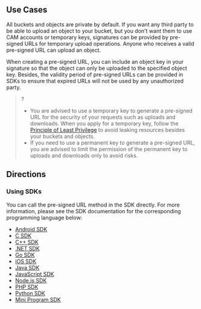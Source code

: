 ## Use Cases

All buckets and objects are private by default. If you want any third party to be able to upload an object to your bucket, but you don't want them to use CAM accounts or temporary keys, signatures can be provided by pre-signed URLs for temporary upload operations. Anyone who receives a valid pre-signed URL can upload an object.

When creating a pre-signed URL, you can include an object key in your signature so that the object can only be uploaded to the specified object key. Besides, the validity period of pre-signed URLs can be provided in SDKs to ensure that expired URLs will not be used by any unauthorized party.

>?
> - You are advised to use a temporary key to generate a pre-signed URL for the security of your requests such as uploads and downloads. When you apply for a temporary key, follow the [Principle of Least Privilege](https://intl.cloud.tencent.com/document/product/436/32972) to avoid leaking resources besides your buckets and objects.
> - If you need to use a permanent key to generate a pre-signed URL, you are advised to limit the permission of the permanent key to uploads and downloads only to avoid risks.
> 

## Directions

### Using SDKs

You can call the pre-signed URL method in the SDK directly. For more information, please see the SDK documentation for the corresponding programming language below:

- [Android SDK](https://intl.cloud.tencent.com/document/product/436/37680)
- [C SDK](https://intl.cloud.tencent.com/document/product/436/31520)
- [C++ SDK](https://intl.cloud.tencent.com/document/product/436/31524)
- [.NET SDK](https://intl.cloud.tencent.com/document/product/436/38068)
- [Go SDK](https://intl.cloud.tencent.com/document/product/436/31528)
- [iOS SDK](https://intl.cloud.tencent.com/document/product/436/37690)
- [Java SDK](https://intl.cloud.tencent.com/document/product/436/31536)
- [JavaScript SDK](https://intl.cloud.tencent.com/document/product/436/31540)
- [Node.js SDK](https://intl.cloud.tencent.com/document/product/436/32455)
- [PHP SDK](https://intl.cloud.tencent.com/document/product/436/31544)
- [Python SDK](https://intl.cloud.tencent.com/document/product/436/31548)
- [Mini Program SDK](https://intl.cloud.tencent.com/document/product/436/31711)


